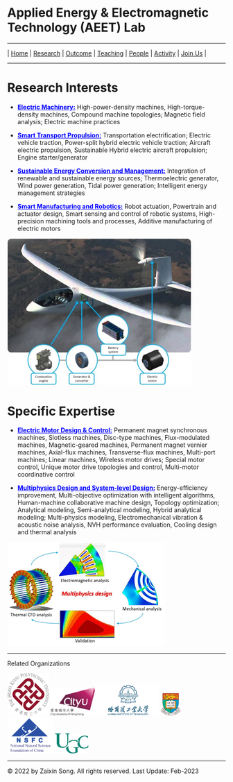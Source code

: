 # Applied Energy & Electromagnetic Technology (AEET) Lab

---

| [Home](https://songzaixin.github.io/aeet-home/)  | [Research](https://songzaixin.github.io/aeet-research/) | [Outcome](https://songzaixin.github.io/aeet-outcome/) | [Teaching](https://songzaixin.github.io/aeet-teaching/) | [People](https://songzaixin.github.io/aeet-people/) | [Activity](https://songzaixin.github.io/aeet-activity/) | [Join Us](https://songzaixin.github.io/aeet-joinus/) |

---

# Research Interests

- <font color=blue><b><u>Electric Machinery:</u></b></font> High-power-density machines, High-torque-density machines, Compound machine topologies; Magnetic field analysis; Electric machine practices

- <font color=blue><b><u>Smart Transport Propulsion:</u></b></font> Transportation electrification; Electric vehicle traction, Power-split hybrid electric vehicle traction; Aircraft electric propulsion, Sustainable Hybrid electric aircraft propulsion; Engine starter/generator

- <font color=blue><b><u>Sustainable Energy Conversion and Management:</u></b></font> Integration of renewable and sustainable energy sources; Thermoelectric generator, Wind power generation, Tidal power generation; Intelligent energy management strategies

- <font color=blue><b><u>Smart Manufacturing and Robotics:</u></b></font> Robot actuation, Powertrain and actuator design, Smart sensing and control of robotic systems, High-precision machining tools and processes, Additive manufacturing of electric motors

<div align=left>
<img src="https://github.com/songzaixin/aeet-home/raw/main/image/research-airtrans.png" alt="image-1" style="zoom:50%;" />
</div>


# Specific Expertise

- <font color=blue><b><u>Electric Motor Design & Control:</u></b></font> Permanent magnet synchronous machines, Slotless machines, Disc-type machines, Flux-modulated machines, Magnetic-geared machines, Permanent magnet vernier machines, Axial-flux machines, Transverse-flux machines, Multi-port machines; Linear machines, Wireless motor drives; Special motor control, Unique motor drive topologies and control, Multi-motor coordinative control

- <font color=blue><b><u>Multiphysics Design and System-level Design:</u></b></font> Energy-efficiency improvement, Multi-objective optimization with intelligent algorithms, Human-machine collaborative machine design, Topology optimization; Analytical modeling, Semi-analytical modeling, Hybrid analytical modeling; Multi-physics modeling, Electromechanical vibration & acoustic noise analysis, NVH performance evaluation, Cooling design and thermal analysis

<div align=left>
<img src="https://github.com/songzaixin/aeet-home/raw/main/image/research-multiphysics.png" alt="image-1" style="zoom:100%;" />
</div>


---

Related Organizations

<div align=left>
<img src="https://github.com/songzaixin/aeet-home/raw/zxs-patch-cv/image/logo-polyu.png" alt="image-cityu" style="zoom:15%;" />
<img src="https://github.com/songzaixin/aeet-home/raw/zxs-patch-cv/image/logo-cityu.png" alt="image-cityu" style="zoom:10%;" />
<img src="https://github.com/songzaixin/aeet-home/raw/zxs-patch-cv/image/logo-hit.png" alt="image-hit" style="zoom:40%;" />
<img src="https://github.com/songzaixin/aeet-home/raw/zxs-patch-cv/image/logo-hku.png" alt="image-hku" style="zoom:5%;" />
<img src="https://github.com/songzaixin/aeet-home/raw/zxs-patch-cv/image/logo-nsfc.png" alt="image-nsfc" style="zoom:30%;" />
<img src="https://github.com/songzaixin/aeet-home/raw/zxs-patch-cv/image/logo-ugc.png" alt="image-ugc" style="zoom:7.5%;" />
</div>



---

© 2022 by Zaixin Song. All rights reserved. 
Last Update: Feb-2023

